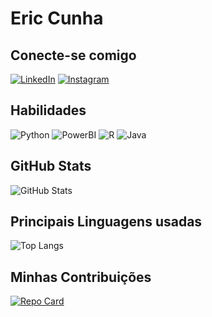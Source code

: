 # Eric Cunha

## Conecte-se comigo
[![LinkedIn](https://img.shields.io/badge/LinkedIn-000?style=for-the-badge&logo=linkedin&logoColor=0E76A8)](https://www.linkedin.com/in/ericscunha/) 
[![Instagram](https://img.shields.io/badge/Instagram-000?style=for-the-badge&logo=instagram)](https://www.instagram.com/ericscunha/)

## Habilidades
![Python](https://img.shields.io/badge/Python-002?style=for-the-badge&logo=python)
![PowerBI](https://img.shields.io/badge/PowerBI-002?style=for-the-badge&logo=powerbi)
![R](https://img.shields.io/badge/R-002?style=for-the-badge&logo=r)
![Java](https://img.shields.io/badge/Java-002?style=for-the-badge&logo=java)

## GitHub Stats
![GitHub Stats](https://github-readme-stats.vercel.app/api?username=ericscunha&theme=transparent&bg_color=002&border_color=30A3DC&show_icons=true&icon_color=30A3DC&title_color=E94D5F&text_color=FFF)

## Principais Linguagens usadas
![Top Langs](https://github-readme-stats-git-masterrstaa-rickstaa.vercel.app/api/top-langs/?username=ericscunha&bg_color=002&border_color=30A3DC&title_color=E94D5F&text_color=FFF)

## Minhas Contribuições
[![Repo Card](https://github-readme-stats.vercel.app/api/pin/?username=ericscunha&repo=dio-lab-open-source&bg_color=000&border_color=30A3DC&show_icons=true&icon_color=30A3DC&title_color=E94D5F&text_color=FFF)](https://github.com/ericscunha/dio-lab-open-source)